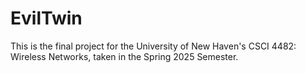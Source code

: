 # EvilTwin
This is the final project for the University of New Haven's CSCI 4482: Wireless Networks, taken in the Spring 2025 Semester.
